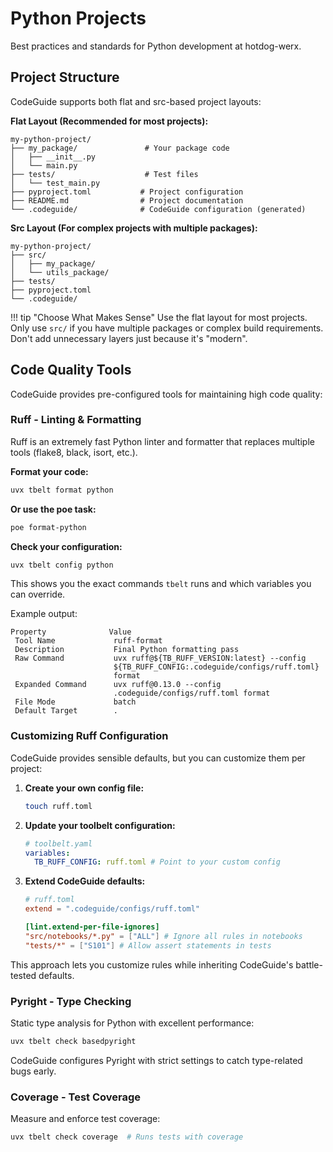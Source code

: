 # Python Projects

Best practices and standards for Python development at hotdog-werx.

## Project Structure

CodeGuide supports both flat and src-based project layouts:

**Flat Layout (Recommended for most projects):**

```
my-python-project/
├── my_package/               # Your package code
│   ├── __init__.py
│   └── main.py
├── tests/                    # Test files
│   └── test_main.py
├── pyproject.toml           # Project configuration
├── README.md                # Project documentation
└── .codeguide/              # CodeGuide configuration (generated)
```

**Src Layout (For complex projects with multiple packages):**

```
my-python-project/
├── src/
│   ├── my_package/
│   └── utils_package/
├── tests/
├── pyproject.toml
└── .codeguide/
```

!!! tip "Choose What Makes Sense" Use the flat layout for most projects. Only
use `src/` if you have multiple packages or complex build requirements. Don't
add unnecessary layers just because it's "modern".

## Code Quality Tools

CodeGuide provides pre-configured tools for maintaining high code quality:

### Ruff - Linting & Formatting

Ruff is an extremely fast Python linter and formatter that replaces multiple
tools (flake8, black, isort, etc.).

**Format your code:**

```bash
uvx tbelt format python
```

**Or use the poe task:**

```bash
poe format-python
```

**Check your configuration:**

```bash
uvx tbelt config python
```

This shows you the exact commands `tbelt` runs and which variables you can
override.

Example output:

```
Property              Value                                              
 Tool Name             ruff-format                                        
 Description           Final Python formatting pass                       
 Raw Command           uvx ruff@${TB_RUFF_VERSION:latest} --config        
                       ${TB_RUFF_CONFIG:.codeguide/configs/ruff.toml}     
                       format                                             
 Expanded Command      uvx ruff@0.13.0 --config                           
                       .codeguide/configs/ruff.toml format                
 File Mode             batch                                              
 Default Target        .
```

### Customizing Ruff Configuration

CodeGuide provides sensible defaults, but you can customize them per project:

1. **Create your own config file:**
   ```bash
   touch ruff.toml
   ```

2. **Update your toolbelt configuration:**
   ```yaml
   # toolbelt.yaml
   variables:
     TB_RUFF_CONFIG: ruff.toml # Point to your custom config
   ```

3. **Extend CodeGuide defaults:**
   ```toml
   # ruff.toml
   extend = ".codeguide/configs/ruff.toml"

   [lint.extend-per-file-ignores]
   "src/notebooks/*.py" = ["ALL"] # Ignore all rules in notebooks
   "tests/*" = ["S101"] # Allow assert statements in tests
   ```

This approach lets you customize rules while inheriting CodeGuide's
battle-tested defaults.

### Pyright - Type Checking

Static type analysis for Python with excellent performance:

```bash
uvx tbelt check basedpyright
```

CodeGuide configures Pyright with strict settings to catch type-related bugs
early.

### Coverage - Test Coverage

Measure and enforce test coverage:

```bash
uvx tbelt check coverage  # Runs tests with coverage
```
